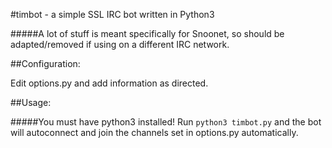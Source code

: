 #timbot - a simple SSL IRC bot written in Python3

#####A lot of stuff is meant specifically for Snoonet, so should be adapted/removed if using on a different IRC network.

##Configuration:

Edit options.py and add information as directed.

##Usage:

#####You must have python3 installed!
Run `python3 timbot.py` and the bot will autoconnect and join the channels set in options.py automatically.
